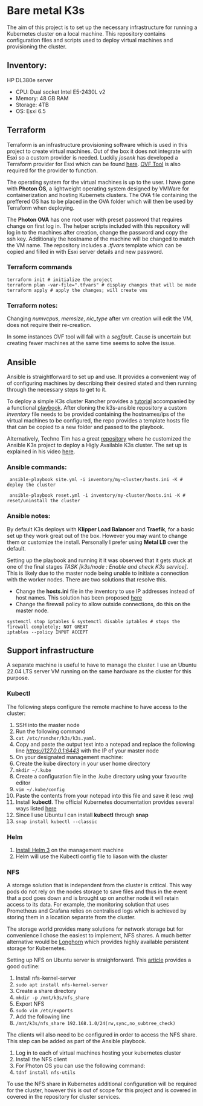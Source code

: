 # Bare metal K3s

The aim of this project is to set up the necessary infrastructure for running a Kubernetes cluster on a local machine. This repository contains configuration files and scripts used to deploy virtual machines and provisioning the cluster.

## Inventory:

HP DL380e server
* CPU: Dual socket Intel E5-2430L v2
* Memory: 48 GB RAM
* Storage: 4TB
* OS: Esxi 6.5

## Terraform

Terraform is an infrastructure provisioning software which is used in this project to create virtual machines.
Out of the box it does not integrate with Esxi so a custom provider is needed. Luckily *josenk* has developed a Terraform provider for Esxi which can be found [here](https://github.com/josenk/terraform-provider-esxi). [OVF Tool](https://developer.vmware.com/web/tool/4.4.0/ovf) is also required for the provider to function.

The operating system for the virtual machines is up to the user. I have gone with **Photon OS**, a lightweight operating system designed by VMWare for containerization and hosting Kubernets clusters. The OVA file containing the preffered OS has to be placed in the OVA folder which will then be used by Terraform when deploying.

The **Photon OVA** has one root user with preset password that requires change on first log in. The helper scripts included with this repository will log in to the machines after creation, change the password and copy the ssh key. Additionaly the hostname of the machine will be changed to match the VM name. The repository includes a *.tfvars* template which can be copied and filled in with Esxi server details and new password.

### Terraform commands
``` 
terraform init # initialize the project
terraform plan -var-file=".tfvars" # display changes that will be made
terraform apply # apply the changes; will create vms
```
### Terraform notes:
Changing *numvcpus*, *memsize*, *nic_type* after vm creation will edit the VM, does not require their re-creation.

In some instances OVF tool will fail with a *segfault*. Cause is uncertain but creating fewer machines at the same time seems to solve the issue.

## Ansible

Ansible is straightforward to set up and use. It provides a convenient way of of configuring machines by describing their desired stated and then running through the necessary steps to get to it.

To deploy a simple K3s cluster Rancher provides a [tutorial](https://www.suse.com/c/rancher_blog/deploying-k3s-with-ansible/) accompanied by a functional [playbook](https://github.com/k3s-io/k3s-ansible). After cloning the k3s-ansible repository a custom *inventory* file needs to be provided containing the hostnames/ips of the virtual machines to be configured, the repo provides a template hosts file that can be copied to a new folder and passed to the playbook.

Alternatively, Techno Tim has a great [repository](https://github.com/techno-tim/k3s-ansible) where he customized the Ansible K3s project to deploy a Higly Available K3s cluster. The set up is explained in his video [here](https://www.youtube.com/watch?v=CbkEWcUZ7zM).

### Ansible commands:
```
 ansible-playbook site.yml -i inventory/my-cluster/hosts.ini -K # deploy the cluster

 ansible-playbook reset.yml -i inventory/my-cluster/hosts.ini -K # reset/uninstall the cluster
 ```

### Ansible notes:
By default K3s deploys with **Klipper Load Balancer** and **Traefik**, for a basic set up they work great out of the box. However you may want to change them or customize the install. Personally I prefer using **Metal LB** over the default. 

Setting up the playbook and running it it was observed that it gets stuck at one of the final stages *TASK [k3s/node : Enable and check K3s service]*. This is likely due to the master node being unable to initiate a connection with the worker nodes. There are two solutions that resolve this.
* Change the **hosts.ini** file in the inventory to use IP addresses instead of host names. This solution has been proposed [here](https://github.com/k3s-io/k3s-ansible/issues/57)
* Change the firewall policy to allow outside connections, do this on the master node. 
``` 
systemctl stop iptables & systemctl disable iptables # stops the firewall completely; NOT GREAT
iptables --policy INPUT ACCEPT
```

## Support infrastructure
A separate machine is useful to have to manage the cluster. I use an Ubuntu 22.04 LTS server VM running on the same hardware as the cluster for this purpose.

### Kubectl

The following steps configure the remote machine to have access to the cluster:
1. SSH into the master node
2. Run the following command 
2. ```cat /etc/rancher/k3s/k3s.yaml```.
3. Copy and paste the output text into a notepad and replace the following line *https://127.0.0.1:6443* with the IP of your master node
4. On your designated management machine:
5. Create the kube directory in your user home directory 
5. ```mkdir ~/.kube```
6. Create a configuration file in the .kube directory using your favourite editor
6. ```vim ~/.kube/config```
7. Paste the contents from your notepad into this file and save it (esc :wq)
8. Install **kubectl**. The official Kubernetes documentation provides several ways listed [here](https://kubernetes.io/docs/tasks/tools/install-kubectl-linux/)
8. Since I use Ubuntu I can install **kubectl** through **snap**
9. ```snap install kubectl --classic```

### Helm
1. [Install Helm 3](https://helm.sh/docs/intro/install/) on the management machine
2. Helm will use the Kubectl config file to liason with the cluster

### NFS
A storage solution that is independent from the cluster is critical. This way pods do not rely on the nodes storage to save files and thus in the event that a pod goes down and is brought up on another node it will retain access to its data. For example, the monitoring solution that uses Prometheus and Grafana relies on centralised logs which is achieved by storing them in a location separate from the cluster.

The storage world provides many solutions for network storage but for convenience I chose the easiest to implement, NFS shares. A much better alternative would be [Longhorn](https://longhorn.io/) which provides highly available persistent storage for Kubernetes.

Setting up NFS on Ubuntu server is straighforward. This [article](https://www.digitalocean.com/community/tutorials/how-to-set-up-an-nfs-mount-on-ubuntu-20-04) provides a good outline:
1. Install nfs-kernel-server
1. ```sudo apt install nfs-kernel-server```
2. Create a share directory
2. ```mkdir -p /mnt/k3s/nfs_share```
3. Export NFS 
3. ```sudo vim /etc/exports```
3. Add the following line
3. ```/mnt/k3s/nfs_share 192.168.1.0/24(rw,sync,no_subtree_check)```

The clients will also need to be configured in order to access the NFS share. This step can be added as part of the Ansible playbook.
1. Log in to each of virtual machines hosting your kubernetes cluster
2. Install the NFS client 
3. For Photon OS you can use the following command:
4. ```tdnf install nfs-utils```

To use the NFS share in Kubernetes additional configuration will be required for the cluster, however this is out of scope for this project and is covered in covered in the repository for cluster services.




